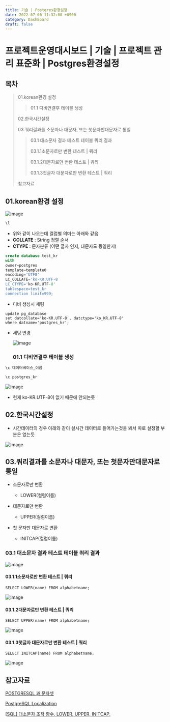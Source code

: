 ```yaml
---
title: 기술 | Postgres환경설정
date: 2022-07-06 11:32:00 +0900
category: DashBoard
draft: false
---
```


# 프로젝트운영대시보드 | 기술 | 프로젝트 관리 표준화 | Postgres환경설정

## 목차

> 01.korean환경 설정
>
> > 01.1 디비연결후 테이블 생성
>
> 02.한국시간설정
>
> 03.쿼리결과를 소문자나 대문자, 또는 첫문자만대문자로 통일
>
> > 03.1 대소문자 결과 테스트 테이블 쿼리 결과
> >
> > 03.1.1소문자로만 변환 테스트 | 쿼리
> >
> > 03.1.2대문자로만 변환 테스트 | 쿼리
> >
> > 03.1.3첫글자 대문자로만 변환 테스트 | 쿼리
>
> 참고자료

## 01.korean환경 설정

![image](../../assets/img/post/2022-07-06-기술--Postgres환경설정/image.png)

```sql
\l
```

- 위와 같이 나오는데 컬럼별 의미는 아래와 같음
- **COLLATE** : String 정렬 순서
- **CTYPE** : 문자분류 (어떤 글자 인지, 대문자도 동일한지)

```sql
create database test_kr
with
owner=postgres
template=template0
encoding='UTF8'
LC_COLLATE='ko-KR.UTF-8
LC_CTYPE='ko-KR.UTF-8'
tablespace=test_kr
connection limit=999;
```

- 디비 생성시 세팅

```plaintext
update pg_database
set datcollate='ko-KR.UTF-8', datctype='ko_KR.UTF-8'
where datname='postgres_kr';
```

- 세팅 변경

  ![image](../../assets/img/post/2022-07-06-기술--Postgres환경설정/image-16570747889074.png)

  ### 01.1 디비연결후 테이블 생성

```sql
\c 데이터베이스_이름

\c postgres_kr
```

![image](../../assets/img/post/2022-07-06-기술--Postgres환경설정/image-16570748145886.png)

- 현재 ko-KR.UTF-8이 없기 때문에 안되는듯

## 02.한국시간설정

- 시간데이터의 경우 아래와 같이 실시간 데이터로 들어가는것을 봐서 따로 설정할 부분은 없는듯

![image](../../assets/img/post/2022-07-06-기술--Postgres환경설정/image-16570748364228.png)

## 03.쿼리결과를 소문자나 대문자, 또는 첫문자만대문자로 통일

- 소문자로만 변환
  - LOWER(컬럼이름)

- 대문자로만 변환
  - UPPER(컬럼이름)
- 첫 문자만 대문자로 변환
  - INITCAP(컬럼이름)

### 03.1 대소문자 결과 테스트 테이블 쿼리 결과

![image](../../assets/img/post/2022-07-06-기술--Postgres환경설정/image-165707484452810.png)

#### 03.1.1소문자로만 변환 테스트 | 쿼리

```plaintext
SELECT LOWER(name) FROM alphabetname;
```

![image](../../assets/img/post/2022-07-06-기술--Postgres환경설정/image-165707485079812.png)

#### 03.1.2대문자로만 변환 테스트 | 쿼리

```plaintext
SELECT UPPER(name) FROM alphabetname;
```

![image](../../assets/img/post/2022-07-06-기술--Postgres환경설정/image-165707485773514.png)

#### 03.1.3첫글자 대문자로만 변환 테스트 | 쿼리

```plaintext
SELECT INITCAP(name) FROM alphabetname;
```

![image](../../assets/img/post/2022-07-06-기술--Postgres환경설정/image-165707486521516.png)

## 참고자료

[POSTGRESQL 과 문자셋](https://linux.systemv.pe.kr/postgresql-과-문자셋/)

[PostgreSQL Localization](https://rastalion.me/postgresql-localization/)

[[SQL\] 대소문자 조작 함수. LOWER, UPPER, INITCAP.](https://goguri.tistory.com/472)